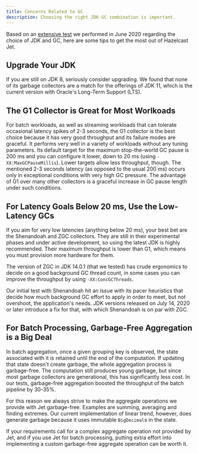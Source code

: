 ```yaml
---
title: Concerns Related to GC
description: Choosing the right JDK-GC combination is important.
---
```


Based on an [extensive test](/blog/2020/06/09/jdk-gc-benchmarks-part1)
we performed in June 2020 regarding the choice of JDK and GC, here are
some tips to get the most out of Hazelcast Jet.

## Upgrade Your JDK

If you are still on JDK 8, seriously consider upgrading. We found that
none of its garbage collectors are a match for the offerings of JDK 11,
which is the current version with Oracle's Long-Term Support (LTS).

## The G1 Collector is Great for Most Worlkoads

For batch workloads, as well as streaming workloads that can tolerate
occasional latency spikes of 2-3 seconds, the G1 collector is the best
choice because it has very good throughput and its failure modes are
graceful. It performs very well in a variety of workloads without any
tuning parameters. Its default target for the maximum stop-the-world GC
pause is 200 ms and you can configure it lower, down to 20 ms (using
`-XX:MaxGCPauseMillis`). Lower targets allow less throughput, though.
The mentioned 2-3 seconds latency (as opposed to the usual 200 ms)
occurs only in exceptional conditions with very high GC pressure. The
advantage of G1 over many other collectors is a graceful increase in
GC pause length under such conditions.

## For Latency Goals Below 20 ms, Use the Low-Latency GCs

If you aim for very low latencies (anything below 20 ms), your best bet
are the Shenandoah and ZGC collectors. They are still in their
experimental phases and under active development, so using the latest
JDK is highly recommended. Their maximum throughput is lower than G1,
which means you must provision more hardware for them.

The version of ZGC in JDK 14.0.1 (that we tested) has crude ergonomics
to decide on a good background GC thread count, in some cases you can
improve the throughput by using `-XX:ConcGCThreads`.

Our initial test with Shenandoah hit an issue with its pacer heuristics
that decide how much background GC effort to apply in order to meet, but
not overshoot, the application's needs. JDK versions released on July
14, 2020 or later introduce a fix for that, with which Shenandoah is on
par with ZGC.

## For Batch Processing, Garbage-Free Aggregation is a Big Deal

In batch aggregation, once a given grouping key is observed, the state
associated with it is retained until the end of the computation. If
updating that state doesn't create garbage, the whole aggregation
process is garbage-free. The computation still produces young garbage,
but since most garbage collectors are generational, this has
significantly less cost. In our tests, garbage-free aggregation boosted
the throughput of the batch pipeline by 30-35%.

For this reason we always strive to make the aggregate operations we
provide with Jet garbage-free. Examples are summing, averaging and
finding extremes. Our current implementation of linear trend, however,
does generate garbage because it uses immutable `BigDecimal`s in the
state.

If your requirements call for a complex aggregate operation not provided
by Jet, and if you use Jet for batch processing, putting extra effort
into implementing a custom garbage-free aggregate operation can be
worth it.
